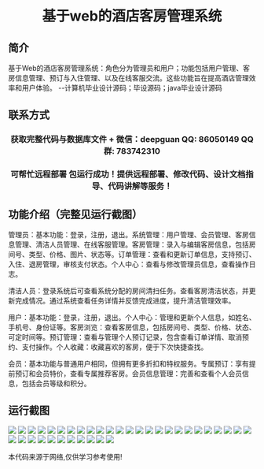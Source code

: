 <p><h1 align="center">基于web的酒店客房管理系统</h1></p>

## 简介
基于Web的酒店客房管理系统：角色分为管理员和用户；功能包括用户管理、客房信息管理、预订与入住管理、以及在线客服交流。这些功能旨在提高酒店管理效率和用户体验。    --计算机毕业设计源码；毕设源码；java毕业设计源码


## 联系方式
<p><h3 align="center">获取完整代码与数据库文件 + 微信：deepguan QQ: 86050149 QQ群: 783742310</h3></p>
<p><h3 align="center">可帮忙远程部署 包运行成功！提供远程部署、修改代码、设计文档指导、代码讲解等服务！</h3></p>

## 功能介绍（完整见运行截图）
管理员：基本功能：登录，注册，退出。系统管理：用户管理、会员管理、客房信息管理、清洁人员管理、在线客服管理。客房管理：录入与编辑客房信息，包括房间号、类型、价格、图片、状态等。订单管理：查看和更新订单信息，支持预订、入住、退房管理，审核支付状态。个人中心：查看与修改管理员信息，查看操作日志。

清洁人员：登录系统后可查看系统分配的房间清扫任务。查看客房清洁状态，并更新完成情况。通过系统查看任务详情并反馈完成进度，提升清洁管理效率。

用户：基本功能：登录，注册，退出。个人中心：管理和更新个人信息，如姓名、手机号、身份证等。客房浏览：查看客房信息，包括房间号、类型、价格、状态、可定时间等。预订管理：查看与管理个人预订记录，包含查看订单详情、取消预约、支付操作。个人收藏：收藏喜欢的客房，便于下次快捷查找。

会员：基本功能与普通用户相同，但拥有更多折扣和特权服务。专属预订：享有提前预订和会员特价，查看专属推荐客房。会员信息管理：完善和查看个人会员信息，包括会员等级和积分。


## 运行截图
![](https://bs-1329754181.cos.ap-shanghai.myqcloud.com/spring/WebHotelRoomManagementSystem/img/001.jpg)
![](https://bs-1329754181.cos.ap-shanghai.myqcloud.com/spring/WebHotelRoomManagementSystem/img/002.jpg)
![](https://bs-1329754181.cos.ap-shanghai.myqcloud.com/spring/WebHotelRoomManagementSystem/img/003.jpg)
![](https://bs-1329754181.cos.ap-shanghai.myqcloud.com/spring/WebHotelRoomManagementSystem/img/004.jpg)
![](https://bs-1329754181.cos.ap-shanghai.myqcloud.com/spring/WebHotelRoomManagementSystem/img/005.jpg)
![](https://bs-1329754181.cos.ap-shanghai.myqcloud.com/spring/WebHotelRoomManagementSystem/img/006.jpg)
![](https://bs-1329754181.cos.ap-shanghai.myqcloud.com/spring/WebHotelRoomManagementSystem/img/007.jpg)
![](https://bs-1329754181.cos.ap-shanghai.myqcloud.com/spring/WebHotelRoomManagementSystem/img/008.jpg)
![](https://bs-1329754181.cos.ap-shanghai.myqcloud.com/spring/WebHotelRoomManagementSystem/img/009.jpg)
![](https://bs-1329754181.cos.ap-shanghai.myqcloud.com/spring/WebHotelRoomManagementSystem/img/010.jpg)
![](https://bs-1329754181.cos.ap-shanghai.myqcloud.com/spring/WebHotelRoomManagementSystem/img/011.jpg)
![](https://bs-1329754181.cos.ap-shanghai.myqcloud.com/spring/WebHotelRoomManagementSystem/img/012.jpg)
![](https://bs-1329754181.cos.ap-shanghai.myqcloud.com/spring/WebHotelRoomManagementSystem/img/013.jpg)
![](https://bs-1329754181.cos.ap-shanghai.myqcloud.com/spring/WebHotelRoomManagementSystem/img/014.jpg)
![](https://bs-1329754181.cos.ap-shanghai.myqcloud.com/spring/WebHotelRoomManagementSystem/img/015.jpg)
![](https://bs-1329754181.cos.ap-shanghai.myqcloud.com/spring/WebHotelRoomManagementSystem/img/016.jpg)
![](https://bs-1329754181.cos.ap-shanghai.myqcloud.com/spring/WebHotelRoomManagementSystem/img/017.jpg)
![](https://bs-1329754181.cos.ap-shanghai.myqcloud.com/spring/WebHotelRoomManagementSystem/img/018.jpg)
![](https://bs-1329754181.cos.ap-shanghai.myqcloud.com/spring/WebHotelRoomManagementSystem/img/019.jpg)
![](https://bs-1329754181.cos.ap-shanghai.myqcloud.com/spring/WebHotelRoomManagementSystem/img/020.jpg)
![](https://bs-1329754181.cos.ap-shanghai.myqcloud.com/spring/WebHotelRoomManagementSystem/img/021.jpg)
![](https://bs-1329754181.cos.ap-shanghai.myqcloud.com/spring/WebHotelRoomManagementSystem/img/022.jpg)
![](https://bs-1329754181.cos.ap-shanghai.myqcloud.com/spring/WebHotelRoomManagementSystem/img/023.jpg)
![](https://bs-1329754181.cos.ap-shanghai.myqcloud.com/spring/WebHotelRoomManagementSystem/img/024.jpg)
![](https://bs-1329754181.cos.ap-shanghai.myqcloud.com/spring/WebHotelRoomManagementSystem/img/025.jpg)
![](https://bs-1329754181.cos.ap-shanghai.myqcloud.com/spring/WebHotelRoomManagementSystem/img/026.jpg)
![](https://bs-1329754181.cos.ap-shanghai.myqcloud.com/spring/WebHotelRoomManagementSystem/img/027.jpg)
![](https://bs-1329754181.cos.ap-shanghai.myqcloud.com/spring/WebHotelRoomManagementSystem/img/028.jpg)
![](https://bs-1329754181.cos.ap-shanghai.myqcloud.com/spring/WebHotelRoomManagementSystem/img/029.jpg)
![](https://bs-1329754181.cos.ap-shanghai.myqcloud.com/spring/WebHotelRoomManagementSystem/img/030.jpg)
![](https://bs-1329754181.cos.ap-shanghai.myqcloud.com/spring/WebHotelRoomManagementSystem/img/031.jpg)
![](https://bs-1329754181.cos.ap-shanghai.myqcloud.com/spring/WebHotelRoomManagementSystem/img/032.jpg)
![](https://bs-1329754181.cos.ap-shanghai.myqcloud.com/spring/WebHotelRoomManagementSystem/img/033.jpg)
![](https://bs-1329754181.cos.ap-shanghai.myqcloud.com/spring/WebHotelRoomManagementSystem/img/034.jpg)
![](https://bs-1329754181.cos.ap-shanghai.myqcloud.com/spring/WebHotelRoomManagementSystem/img/035.jpg)
![](https://bs-1329754181.cos.ap-shanghai.myqcloud.com/spring/WebHotelRoomManagementSystem/img/036.jpg)

<p>本代码来源于网络,仅供学习参考使用!</p>
